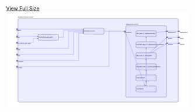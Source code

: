 [View Full Size](https://raw.githubusercontent.com/mingfang/terraform-k8s-modules/master/modules/alluxio/master/diagram.svg?sanitize=true)<img src="diagram.svg"/>
